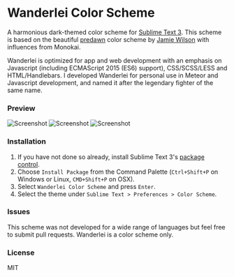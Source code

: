 # Wanderlei Color Scheme

A harmonious dark-themed color scheme for [Sublime Text 3](https://packagecontrol.io/). This scheme is based on the beautiful [predawn](https://github.com/jamiewilson/predawn) color scheme by [Jamie Wilson](http://jamiewilson.io/) with influences from Monokai.

Wanderlei is optimized for app and web development with an emphasis on Javascript (including ECMAScript 2015 (ES6) support), CSS/SCSS/LESS and HTML/Handlebars. I developed Wanderlei for personal use in Meteor and Javascript development, and named it after the legendary fighter of the same name.

### Preview

![Screenshot](https://raw.github.com/jeremysaks/wanderlei-color-scheme/master/preview/js-min.png)
![Screenshot](https://raw.github.com/jeremysaks/wanderlei-color-scheme/master/preview/css-min.png)
![Screenshot](https://raw.github.com/jeremysaks/wanderlei-color-scheme/master/preview/html-min.png)

### Installation

1. If you have not done so already, install Sublime Text 3's [package control](https://packagecontrol.io/packages/Package%20Control).
2. Choose `Install Package` from the Command Palette (`Ctrl+Shift+P` on Windows or Linux, `CMD+Shift+P` on OSX).
3. Select `Wanderlei Color Scheme` and press `Enter`.
4. Select the theme under `Sublime Text > Preferences > Color Scheme`.

### Issues

This scheme was not developed for a wide range of languages but feel free to submit pull requests. Wanderlei is a color scheme only.

### License

MIT